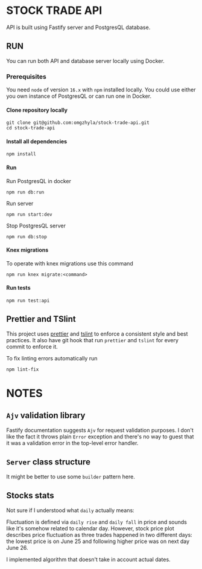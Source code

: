 # STOCK TRADE API

API is built using Fastify server and PostgresQL database. 

## RUN
You can run both API and database server locally using Docker.

### Prerequisites
You need `node` of version `16.x` with `npm` installed locally. You could use either you own instance of PostgresQL 
or can run one in Docker.

#### Clone repository locally

```
git clone git@github.com:omgzhyla/stock-trade-api.git
cd stock-trade-api
```

#### Install all dependencies

```
npm install
```

#### Run
Run PostgresQL in docker
```
npm run db:run
```
Run server
```
npm run start:dev
```
Stop PostgresQL server 
```
npm run db:stop
```

#### Knex migrations
To operate with knex migrations use this command

```
npm run knex migrate:<command>
```

#### Run tests
```
npm run test:api
```

## Prettier and TSlint

This project uses [prettier](https://prettier.io/) and [tslint](https://github.com/palantir/tslint) to enforce
a consistent style and best practices. It also have git hook that run `prettier` and `tslint` for every commit
to enforce it.

To fix linting errors automatically run
```
npm lint-fix
```

# NOTES

## `Ajv` validation library
Fastify documentation suggests `Ajv` for request validation purposes. I don't like the fact it throws plain `Error`
exception and there's no way to guest that it was a validation error in the top-level error handler.

## `Server` class structure
It might be better to use some `builder` pattern here.

## Stocks stats
Not sure if I understood what `daily` actually means: 

Fluctuation is defined via `daily rise` and `daily fall` in price and sounds like it's somehow related to calendar day. 
However, stock price plot describes price fluctuation as three trades happened in two different days: 
the lowest price is on June 25 and following higher price was on next day June 26.

I implemented algorithm that doesn't take in account actual dates.
